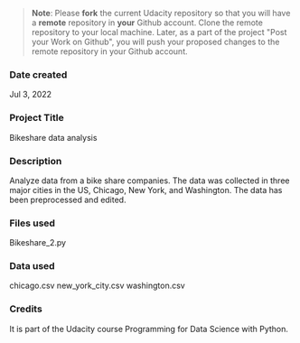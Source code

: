 >**Note**: Please **fork** the current Udacity repository so that you will have a **remote** repository in **your** Github account. Clone the remote repository to your local machine. Later, as a part of the project "Post your Work on Github", you will push your proposed changes to the remote repository in your Github account.

### Date created
Jul 3, 2022

### Project Title
Bikeshare data analysis

### Description
Analyze data from a bike share companies. The data was collected in three major cities in the US, Chicago, New York, and Washington. The data has been preprocessed and edited. 

### Files used
Bikeshare_2.py

### Data used
chicago.csv
new_york_city.csv
washington.csv

### Credits
It is part of the Udacity course Programming for Data Science with Python.

